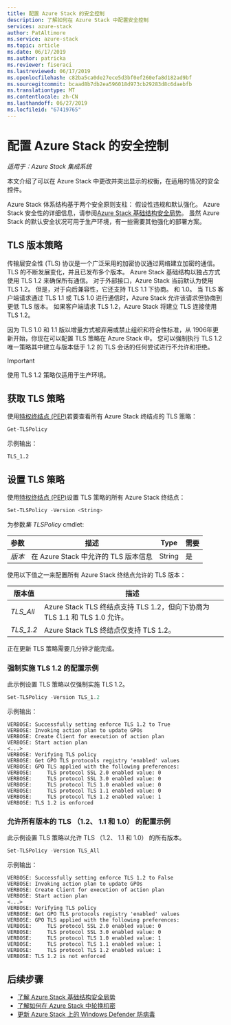```yaml
---
title: 配置 Azure Stack 的安全控制
description: 了解如何在 Azure Stack 中配置安全控制
services: azure-stack
author: PatAltimore
ms.service: azure-stack
ms.topic: article
ms.date: 06/17/2019
ms.author: patricka
ms.reviewer: fiseraci
ms.lastreviewed: 06/17/2019
ms.openlocfilehash: c82ba5ca0de27ece5d3bf0ef260efa8d182ad9bf
ms.sourcegitcommit: bcaad8b7db2ea596018d973cb29283d8c6daebfb
ms.translationtype: MT
ms.contentlocale: zh-CN
ms.lasthandoff: 06/27/2019
ms.locfileid: "67419765"
---
```

# <a name="configure-azure-stack-security-controls"></a>配置 Azure Stack 的安全控制

*适用于：Azure Stack 集成系统*

本文介绍了可以在 Azure Stack 中更改并突出显示的权衡，在适用的情况的安全控件。

Azure Stack 体系结构基于两个安全原则支柱： 假设性违规和默认强化。 Azure Stack 安全性的详细信息，请参阅[Azure Stack 基础结构安全局势](azure-stack-security-foundations.md)。 虽然 Azure Stack 的默认安全状况可用于生产环境，有一些需要其他强化的部署方案。

## <a name="tls-version-policy"></a>TLS 版本策略

传输层安全性 (TLS) 协议是一个广泛采用的加密协议通过网络建立加密的通信。 TLS 的不断发展变化，并且已发布多个版本。 Azure Stack 基础结构以独占方式使用 TLS 1.2 来确保所有通信。 对于外部接口，Azure Stack 当前默认为使用 TLS 1.2。 但是，对于向后兼容性，它还支持 TLS 1.1 下协商。 和 1.0。 当 TLS 客户端请求通过 TLS 1.1 或 TLS 1.0 进行通信时，Azure Stack 允许该请求但协商到更低 TLS 版本。 如果客户端请求 TLS 1.2，Azure Stack 将建立 TLS 连接使用 TLS 1.2。

因为 TLS 1.0 和 1.1 版以增量方式被弃用或禁止组织和符合性标准，从 1906年更新开始，你现在可以配置 TLS 策略在 Azure Stack 中。 您可以强制执行 TLS 1.2 唯一策略其中建立与版本低于 1.2 的 TLS 会话的任何尝试进行不允许和拒绝。

> [!IMPORTANT]
> 使用 TLS 1.2 策略仅适用于生产环境。

## <a name="get-tls-policy"></a>获取 TLS 策略

使用[特权终结点 (PEP)](azure-stack-privileged-endpoint.md)若要查看所有 Azure Stack 终结点的 TLS 策略：

```powershell
Get-TLSPolicy
```

示例输出：

    TLS_1.2

## <a name="set-tls-policy"></a>设置 TLS 策略

使用[特权终结点 (PEP)](azure-stack-privileged-endpoint.md)设置 TLS 策略的所有 Azure Stack 终结点：

```powershell
Set-TLSPolicy -Version <String>
```

为参数*集 TLSPolicy* cmdlet:

| 参数 | 描述 | Type | 需要 |
|---------|---------|---------|---------|
| *版本* | 在 Azure Stack 中允许的 TLS 版本信息 | String | 是|

使用以下值之一来配置所有 Azure Stack 终结点允许的 TLS 版本：

| 版本值 | 描述 |
|---------|---------|
| *TLS_All* | Azure Stack TLS 终结点支持 TLS 1.2，但向下协商为 TLS 1.1 和 TLS 1.0 允许。 |
| *TLS_1.2* | Azure Stack TLS 终结点仅支持 TLS 1.2。 | 

正在更新 TLS 策略需要几分钟才能完成。

### <a name="enforce-tls-12-configuration-example"></a>强制实施 TLS 1.2 的配置示例

此示例设置 TLS 策略以仅强制实施 TLS 1.2。

```powershell
Set-TLSPolicy -Version TLS_1.2
```

示例输出：

    VERBOSE: Successfully setting enforce TLS 1.2 to True
    VERBOSE: Invoking action plan to update GPOs
    VERBOSE: Create Client for execution of action plan
    VERBOSE: Start action plan
    <...>
    VERBOSE: Verifying TLS policy
    VERBOSE: Get GPO TLS protocols registry 'enabled' values
    VERBOSE: GPO TLS applied with the following preferences:
    VERBOSE:     TLS protocol SSL 2.0 enabled value: 0
    VERBOSE:     TLS protocol SSL 3.0 enabled value: 0
    VERBOSE:     TLS protocol TLS 1.0 enabled value: 0
    VERBOSE:     TLS protocol TLS 1.1 enabled value: 0
    VERBOSE:     TLS protocol TLS 1.2 enabled value: 1
    VERBOSE: TLS 1.2 is enforced

### <a name="allow-all-versions-of-tls-12-11-and-10-configuration-example"></a>允许所有版本的 TLS （1.2、 1.1 和 1.0） 的配置示例

此示例设置 TLS 策略以允许 TLS （1.2、 1.1 和 1.0） 的所有版本。

```powershell
Set-TLSPolicy -Version TLS_All
```

示例输出：

    VERBOSE: Successfully setting enforce TLS 1.2 to False
    VERBOSE: Invoking action plan to update GPOs
    VERBOSE: Create Client for execution of action plan
    VERBOSE: Start action plan
    <...>
    VERBOSE: Verifying TLS policy
    VERBOSE: Get GPO TLS protocols registry 'enabled' values
    VERBOSE: GPO TLS applied with the following preferences:
    VERBOSE:     TLS protocol SSL 2.0 enabled value: 0
    VERBOSE:     TLS protocol SSL 3.0 enabled value: 0
    VERBOSE:     TLS protocol TLS 1.0 enabled value: 1
    VERBOSE:     TLS protocol TLS 1.1 enabled value: 1
    VERBOSE:     TLS protocol TLS 1.2 enabled value: 1
    VERBOSE: TLS 1.2 is not enforced

## <a name="next-steps"></a>后续步骤

- [了解 Azure Stack 基础结构安全局势](azure-stack-security-foundations.md)
- [了解如何在 Azure Stack 中轮换机密](azure-stack-rotate-secrets.md)
- [更新 Azure Stack 上的 Windows Defender 防病毒](azure-stack-security-av.md)
